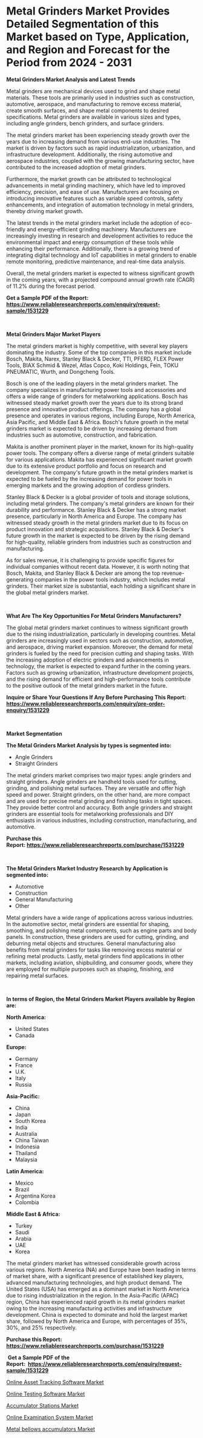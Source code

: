<p><h1>Metal Grinders Market Provides Detailed Segmentation of this Market based on Type, Application, and Region and Forecast for the Period from 2024 - 2031</h1></p><p><strong>Metal Grinders Market Analysis and Latest Trends</strong></p>
<p><p>Metal grinders are mechanical devices used to grind and shape metal materials. These tools are primarily used in industries such as construction, automotive, aerospace, and manufacturing to remove excess material, create smooth surfaces, and shape metal components to desired specifications. Metal grinders are available in various sizes and types, including angle grinders, bench grinders, and surface grinders.</p><p>The metal grinders market has been experiencing steady growth over the years due to increasing demand from various end-use industries. The market is driven by factors such as rapid industrialization, urbanization, and infrastructure development. Additionally, the rising automotive and aerospace industries, coupled with the growing manufacturing sector, have contributed to the increased adoption of metal grinders.</p><p>Furthermore, the market growth can be attributed to technological advancements in metal grinding machinery, which have led to improved efficiency, precision, and ease of use. Manufacturers are focusing on introducing innovative features such as variable speed controls, safety enhancements, and integration of automation technology in metal grinders, thereby driving market growth.</p><p>The latest trends in the metal grinders market include the adoption of eco-friendly and energy-efficient grinding machinery. Manufacturers are increasingly investing in research and development activities to reduce the environmental impact and energy consumption of these tools while enhancing their performance. Additionally, there is a growing trend of integrating digital technology and IoT capabilities in metal grinders to enable remote monitoring, predictive maintenance, and real-time data analysis.</p><p>Overall, the metal grinders market is expected to witness significant growth in the coming years, with a projected compound annual growth rate (CAGR) of 11.2% during the forecast period.</p></p>
<p><strong>Get a Sample PDF of the Report:&nbsp; <a href="https://www.reliableresearchreports.com/enquiry/request-sample/1531229">https://www.reliableresearchreports.com/enquiry/request-sample/1531229</a></strong></p>
<p>&nbsp;</p>
<p><strong>Metal Grinders Major Market Players</strong></p>
<p><p>The metal grinders market is highly competitive, with several key players dominating the industry. Some of the top companies in this market include Bosch, Makita, Narex, Stanley Black & Decker, TTI, PFERD, FLEX Power Tools, BIAX Schmid & Wezel, Atlas Copco, Koki Holdings, Fein, TOKU PNEUMATIC, Wurth, and Dongcheng Tools. </p><p>Bosch is one of the leading players in the metal grinders market. The company specializes in manufacturing power tools and accessories and offers a wide range of grinders for metalworking applications. Bosch has witnessed steady market growth over the years due to its strong brand presence and innovative product offerings. The company has a global presence and operates in various regions, including Europe, North America, Asia Pacific, and Middle East & Africa. Bosch's future growth in the metal grinders market is expected to be driven by increasing demand from industries such as automotive, construction, and fabrication. </p><p>Makita is another prominent player in the market, known for its high-quality power tools. The company offers a diverse range of metal grinders suitable for various applications. Makita has experienced significant market growth due to its extensive product portfolio and focus on research and development. The company's future growth in the metal grinders market is expected to be fueled by the increasing demand for power tools in emerging markets and the growing adoption of cordless grinders.</p><p>Stanley Black & Decker is a global provider of tools and storage solutions, including metal grinders. The company's metal grinders are known for their durability and performance. Stanley Black & Decker has a strong market presence, particularly in North America and Europe. The company has witnessed steady growth in the metal grinders market due to its focus on product innovation and strategic acquisitions. Stanley Black & Decker's future growth in the market is expected to be driven by the rising demand for high-quality, reliable grinders from industries such as construction and manufacturing.</p><p>As for sales revenue, it is challenging to provide specific figures for individual companies without recent data. However, it is worth noting that Bosch, Makita, and Stanley Black & Decker are among the top revenue-generating companies in the power tools industry, which includes metal grinders. Their market size is substantial, each holding a significant share in the global metal grinders market.</p></p>
<p>&nbsp;</p>
<p><strong>What Are The Key Opportunities For Metal Grinders Manufacturers?</strong></p>
<p><p>The global metal grinders market continues to witness significant growth due to the rising industrialization, particularly in developing countries. Metal grinders are increasingly used in sectors such as construction, automotive, and aerospace, driving market expansion. Moreover, the demand for metal grinders is fueled by the need for precision cutting and shaping tasks. With the increasing adoption of electric grinders and advancements in technology, the market is expected to expand further in the coming years. Factors such as growing urbanization, infrastructure development projects, and the rising demand for efficient and high-performance tools contribute to the positive outlook of the metal grinders market in the future.</p></p>
<p><strong>Inquire or Share Your Questions If Any Before Purchasing This Report: <a href="https://www.reliableresearchreports.com/enquiry/pre-order-enquiry/1531229">https://www.reliableresearchreports.com/enquiry/pre-order-enquiry/1531229</a></strong></p>
<p>&nbsp;</p>
<p><strong>Market Segmentation</strong></p>
<p><strong>The Metal Grinders Market Analysis by types is segmented into:</strong></p>
<p><ul><li>Angle Grinders</li><li>Straight Grinders</li></ul></p>
<p><p>The metal grinders market comprises two major types: angle grinders and straight grinders. Angle grinders are handheld tools used for cutting, grinding, and polishing metal surfaces. They are versatile and offer high speed and power. Straight grinders, on the other hand, are more compact and are used for precise metal grinding and finishing tasks in tight spaces. They provide better control and accuracy. Both angle grinders and straight grinders are essential tools for metalworking professionals and DIY enthusiasts in various industries, including construction, manufacturing, and automotive.</p></p>
<p><strong>Purchase this Report:&nbsp;<a href="https://www.reliableresearchreports.com/purchase/1531229">https://www.reliableresearchreports.com/purchase/1531229</a></strong></p>
<p>&nbsp;</p>
<p><strong>The Metal Grinders Market Industry Research by Application is segmented into:</strong></p>
<p><ul><li>Automotive</li><li>Construction</li><li>General Manufacturing</li><li>Other</li></ul></p>
<p><p>Metal grinders have a wide range of applications across various industries. In the automotive sector, metal grinders are essential for shaping, smoothing, and polishing metal components, such as engine parts and body panels. In construction, these grinders are used for cutting, grinding, and deburring metal objects and structures. General manufacturing also benefits from metal grinders for tasks like removing excess material or refining metal products. Lastly, metal grinders find applications in other markets, including aviation, shipbuilding, and consumer goods, where they are employed for multiple purposes such as shaping, finishing, and repairing metal surfaces.</p></p>
<p>&nbsp;</p>
<p><strong>In terms of Region, the Metal Grinders Market Players available by Region are:</strong></p>
<p>
    <p> <strong> North America: </strong>
        <ul>
            <li>United States</li>
            <li>Canada</li>
        </ul>
        </p> 
    <p> <strong> Europe: </strong>
        <ul>
            <li>Germany</li>
            <li>France</li>
            <li>U.K.</li>
            <li>Italy</li>
            <li>Russia</li>
        </ul>
        </p> 
    <p> <strong> Asia-Pacific: </strong>
        <ul>
            <li>China</li>
            <li>Japan</li>
            <li>South Korea</li>
            <li>India</li>
            <li>Australia</li>
            <li>China Taiwan</li>
            <li>Indonesia</li>
            <li>Thailand</li>
            <li>Malaysia</li>
        </ul>
        </p> 
    <p> <strong> Latin America: </strong>
        <ul>
            <li>Mexico</li>
            <li>Brazil</li>
            <li>Argentina Korea</li>
            <li>Colombia</li>
        </ul>
        </p> 
    <p> <strong> Middle East & Africa: </strong>
        <ul>
            <li>Turkey</li>
            <li>Saudi</li>
            <li>Arabia</li>
            <li>UAE</li>
            <li>Korea</li>
        </ul>
    </p>
    </p>
<p><p>The metal grinders market has witnessed considerable growth across various regions. North America (NA) and Europe have been leading in terms of market share, with a significant presence of established key players, advanced manufacturing technologies, and high product demand. The United States (USA) has emerged as a dominant market in North America due to rising industrialization in the region. In the Asia-Pacific (APAC) region, China has experienced rapid growth in its metal grinders market owing to the increasing manufacturing activities and infrastructure development. China is expected to dominate and hold the largest market share, followed by North America and Europe, with percentages of 35%, 30%, and 25% respectively.</p></p>
<p><strong>Purchase this Report: <a href="https://www.reliableresearchreports.com/purchase/1531229">https://www.reliableresearchreports.com/purchase/1531229</a></strong></p>
<p>&nbsp;<strong>Get a Sample PDF of the Report:&nbsp;&nbsp;<a href="https://www.reliableresearchreports.com/enquiry/request-sample/1531229">https://www.reliableresearchreports.com/enquiry/request-sample/1531229</a></strong></p>
<p><strong></strong></p>
<p><p><a href="https://medium.com/@gracedavis57/online-asset-tracking-software-market-exploring-market-share-market-trends-and-future-growth-fee7d28a89a2">Online Asset Tracking Software Market</a></p><p><a href="https://medium.com/@gracedavis57/online-testing-software-market-outlook-industry-overview-and-forecast-2023-to-2030-108f253c5781">Online Testing Software Market</a></p><p><a href="https://github.com/lilstefpacute/Market-Research-Report-List-2/blob/main/accumulator-stations-market.md">Accumulator Stations Market</a></p><p><a href="https://medium.com/@gracedavis57/online-examination-system-market-the-key-to-successful-business-strategy-forecast-till-2030-dbeaeea09f19">Online Examination System Market</a></p><p><a href="https://github.com/rexevange/Market-Research-Report-List-2/blob/main/metal-bellows-accumulators-market.md">Metal bellows accumulators Market</a></p></p>
